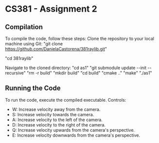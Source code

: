 # CS381 - Assignment 2

## Compilation
To compile the code, follow these steps:
Clone the repository to your local machine using Git:
"git clone https://github.com/DanielaCastorena/381raylib.git"

"cd 381raylib"

Navigate to the cloned directory:
"cd as1"
"git submodule update --init --recursive"
"rm -r build"
"mkdir build"
"cd build"
"cmake .."
"make"
"./as1"


## Running the Code
To run the code, execute the compiled executable. Controls:
- W: Increase velocity away from the camera.
- S: Increase velocity towards the camera.
- A: Increase velocity to the left of the camera.
- D: Increase velocity to the right of the camera.
- Q: Increase velocity upwards from the camera's perspective.
- E: Increase velocity downwards from the camera's perspective.